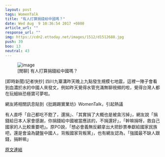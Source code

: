 ```yaml
---
layout: post
tags: WomenTalk
title: "有人打算捐錢給中國嗎？"
date: Wed Aug  9 10:36:54 2017 +0800
article_url: ""
response_url: ""
img: https://cdn2.ettoday.net/images/1512/d1512688.jpg
push: 39
boo: 13
neutral: 43
---
```


<figure>
<img src="https://cdn2.ettoday.net/images/1512/d1512688.jpg" alt="image">
<figcaption>
[閒聊] 有人打算捐錢給中國嗎？
</figcaption>
</figure>



[即時新聞/記者快抄] 四川九寨溝昨天晚上九點發生規模七地震，這裡一陣子會看到血濃於水的中國人來發文，例如昨天覺得水管充滿無聊視頻的啦，覺得台灣人都在玩細絲恐極寶可夢啦。

網友將相關訊息貼到《批踢踢實業坊》WomenTalk，引起熱議

有人直呼「自己都吃不飽了，還捐」、「其實捐了大概也是被貪污掉」，網友說「捐錢給日本人家會感謝，你捐錢給中國被當應該的，不捐還好」，「幹嘛捐呀，救自己國家的人比較重要吧」。原PO說，「想必會義無反顧拿出大把鈔票奉獻給國家民族吧，還是會淪為鍵盤中國人，背叛國家背叛黨」，也有網友認為，「強國最不缺人跟錢，捐幹嘛」

<a href = "https://www.ptt.cc/bbs/WomenTalk/M.1502246218.A.10A.html">原文連結</a>

